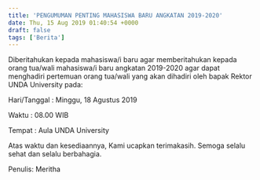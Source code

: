 ```yaml
---
title: 'PENGUMUMAN PENTING MAHASISWA BARU ANGKATAN 2019-2020'
date: Thu, 15 Aug 2019 01:40:54 +0000
draft: false
tags: ['Berita']
---
```


Diberitahukan kepada mahasiswa/i baru agar memberitahukan kepada orang tua/wali mahasiswa/i baru angkatan 2019-2020 agar dapat menghadiri pertemuan orang tua/wali yang akan dihadiri oleh bapak Rektor UNDA University pada:

Hari/Tanggal : Minggu, 18 Agustus 2019

Waktu : 08.00 WIB

Tempat : Aula UNDA University

Atas waktu dan kesediaannya, Kami ucapkan terimakasih. Semoga selalu sehat dan selalu berbahagia.

Penulis: Meritha